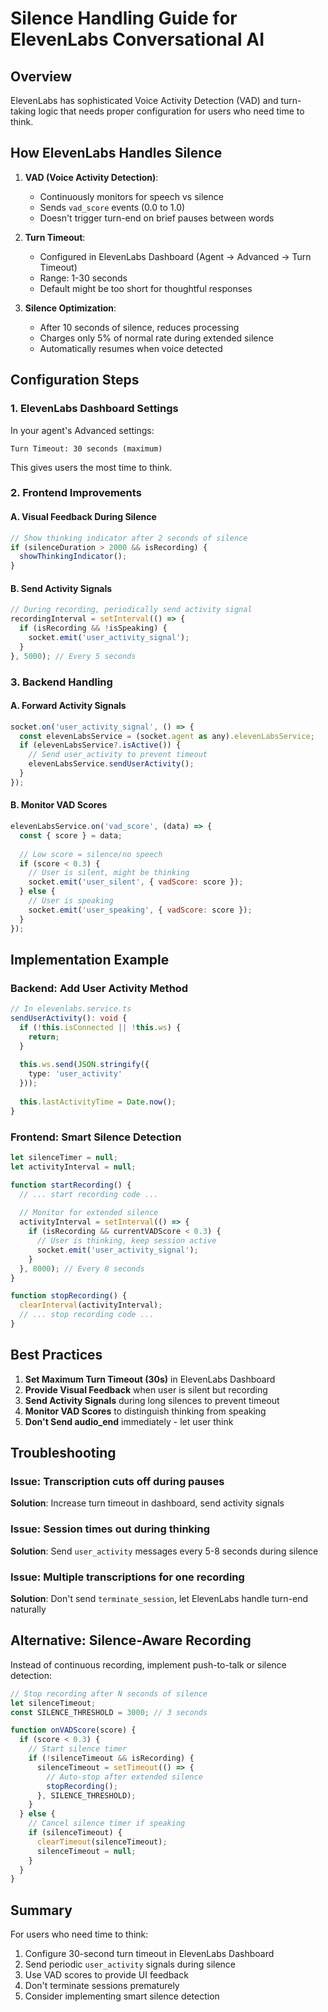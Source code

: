 # Silence Handling Guide for ElevenLabs Conversational AI

## Overview
ElevenLabs has sophisticated Voice Activity Detection (VAD) and turn-taking logic that needs proper configuration for users who need time to think.

## How ElevenLabs Handles Silence

1. **VAD (Voice Activity Detection)**:
   - Continuously monitors for speech vs silence
   - Sends `vad_score` events (0.0 to 1.0)
   - Doesn't trigger turn-end on brief pauses between words

2. **Turn Timeout**:
   - Configured in ElevenLabs Dashboard (Agent → Advanced → Turn Timeout)
   - Range: 1-30 seconds
   - Default might be too short for thoughtful responses

3. **Silence Optimization**:
   - After 10 seconds of silence, reduces processing
   - Charges only 5% of normal rate during extended silence
   - Automatically resumes when voice detected

## Configuration Steps

### 1. ElevenLabs Dashboard Settings
In your agent's Advanced settings:
```
Turn Timeout: 30 seconds (maximum)
```
This gives users the most time to think.

### 2. Frontend Improvements

#### A. Visual Feedback During Silence
```javascript
// Show thinking indicator after 2 seconds of silence
if (silenceDuration > 2000 && isRecording) {
  showThinkingIndicator();
}
```

#### B. Send Activity Signals
```javascript
// During recording, periodically send activity signal
recordingInterval = setInterval(() => {
  if (isRecording && !isSpeaking) {
    socket.emit('user_activity_signal');
  }
}, 5000); // Every 5 seconds
```

### 3. Backend Handling

#### A. Forward Activity Signals
```javascript
socket.on('user_activity_signal', () => {
  const elevenLabsService = (socket.agent as any).elevenLabsService;
  if (elevenLabsService?.isActive()) {
    // Send user_activity to prevent timeout
    elevenLabsService.sendUserActivity();
  }
});
```

#### B. Monitor VAD Scores
```javascript
elevenLabsService.on('vad_score', (data) => {
  const { score } = data;
  
  // Low score = silence/no speech
  if (score < 0.3) {
    // User is silent, might be thinking
    socket.emit('user_silent', { vadScore: score });
  } else {
    // User is speaking
    socket.emit('user_speaking', { vadScore: score });
  }
});
```

## Implementation Example

### Backend: Add User Activity Method
```typescript
// In elevenlabs.service.ts
sendUserActivity(): void {
  if (!this.isConnected || !this.ws) {
    return;
  }
  
  this.ws.send(JSON.stringify({
    type: 'user_activity'
  }));
  
  this.lastActivityTime = Date.now();
}
```

### Frontend: Smart Silence Detection
```javascript
let silenceTimer = null;
let activityInterval = null;

function startRecording() {
  // ... start recording code ...
  
  // Monitor for extended silence
  activityInterval = setInterval(() => {
    if (isRecording && currentVADScore < 0.3) {
      // User is thinking, keep session active
      socket.emit('user_activity_signal');
    }
  }, 8000); // Every 8 seconds
}

function stopRecording() {
  clearInterval(activityInterval);
  // ... stop recording code ...
}
```

## Best Practices

1. **Set Maximum Turn Timeout (30s)** in ElevenLabs Dashboard
2. **Provide Visual Feedback** when user is silent but recording
3. **Send Activity Signals** during long silences to prevent timeout
4. **Monitor VAD Scores** to distinguish thinking from speaking
5. **Don't Send audio_end** immediately - let user think

## Troubleshooting

### Issue: Transcription cuts off during pauses
**Solution**: Increase turn timeout in dashboard, send activity signals

### Issue: Session times out during thinking
**Solution**: Send `user_activity` messages every 5-8 seconds during silence

### Issue: Multiple transcriptions for one recording
**Solution**: Don't send `terminate_session`, let ElevenLabs handle turn-end naturally

## Alternative: Silence-Aware Recording

Instead of continuous recording, implement push-to-talk or silence detection:

```javascript
// Stop recording after N seconds of silence
let silenceTimeout;
const SILENCE_THRESHOLD = 3000; // 3 seconds

function onVADScore(score) {
  if (score < 0.3) {
    // Start silence timer
    if (!silenceTimeout && isRecording) {
      silenceTimeout = setTimeout(() => {
        // Auto-stop after extended silence
        stopRecording();
      }, SILENCE_THRESHOLD);
    }
  } else {
    // Cancel silence timer if speaking
    if (silenceTimeout) {
      clearTimeout(silenceTimeout);
      silenceTimeout = null;
    }
  }
}
```

## Summary

For users who need time to think:
1. Configure 30-second turn timeout in ElevenLabs Dashboard
2. Send periodic `user_activity` signals during silence
3. Use VAD scores to provide UI feedback
4. Don't terminate sessions prematurely
5. Consider implementing smart silence detection